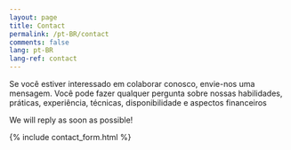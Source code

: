 ```yaml
---
layout: page
title: Contact
permalink: /pt-BR/contact
comments: false
lang: pt-BR
lang-ref: contact
---
```

<p class="mb-4">
    Se você estiver interessado em colaborar conosco, envie-nos uma mensagem.
    Você pode fazer qualquer pergunta sobre nossas habilidades, práticas, experiência, técnicas, disponibilidade e aspectos financeiros
</p>
<p class="mb-4">We will reply as soon as possible!</p>

{% include contact_form.html %}